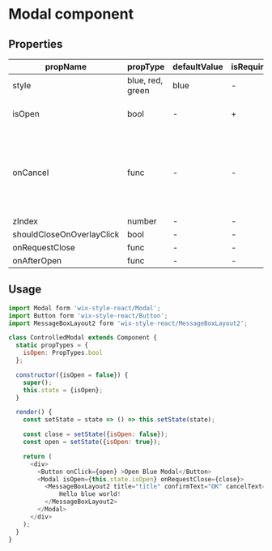 # Modal component

## Properties

| propName | propType | defaultValue | isRequired | description |
|----------|----------|--------------|------------|-------------|
| style | blue, red, green | blue | - | |
| isOpen | bool | - | + | Is the modal open or not |
| onCancel | func | - | - | Called when user presses the X on the top bar, or the cancel button on the footer |
| zIndex | number | - | - |  |
| shouldCloseOnOverlayClick | bool | - | - |  |
| onRequestClose | func | - | - |  |
| onAfterOpen | func | - | - |  |

## Usage

```js
import Modal form 'wix-style-react/Modal';
import Button form 'wix-style-react/Button';
import MessageBoxLayout2 form 'wix-style-react/MessageBoxLayout2';

class ControlledModal extends Component {
  static propTypes = {
    isOpen: PropTypes.bool
  };

  constructor({isOpen = false}) {
    super();
    this.state = {isOpen};
  }

  render() {
    const setState = state => () => this.setState(state);

    const close = setState({isOpen: false});
    const open = setState({isOpen: true});

    return (
      <div>
        <Button onClick={open} >Open Blue Modal</Button>
        <Modal isOpen={this.state.isOpen} onRequestClose={close}>
          <MessageBoxLayout2 title="title" confirmText="OK" cancelText="Cancel" onOk={close} onCancel={close}>
              Hello blue world!
          </MessageBoxLayout2>
        </Modal>
      </div>
    );
  }
}
